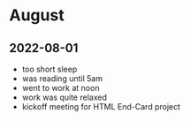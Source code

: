 # August

## 2022-08-01

- too short sleep
- was reading until 5am
- went to work at noon
- work was quite relaxed
- kickoff meeting for HTML End-Card project
